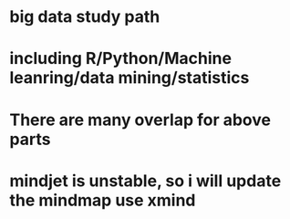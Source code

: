 # big data study path
# including R/Python/Machine leanring/data mining/statistics
# There are many overlap for above parts
# mindjet is unstable, so i will update the mindmap use xmind